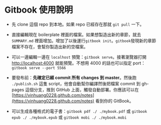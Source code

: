 # Gitbook 使用說明

- 先 clone 這個 repo 到本地。如果 repo 已經存在那就 `git pull` 一下。

- 直接編輯現在 boilerplate 裡面的檔案。如果想製造出新的章節，就去 `SUMMARY.md` 裡面增加。增加了以後運行`gitbook init`。`gitbook`發現新的章節檔案不存在，會幫你製造出新的空檔案。

- 可以一邊編輯一邊在 `localhost` 預覽：`gitbook serve`。接著瀏覽器打開 [http://localhost:4000](http://localhost:4000/) 就能預覽。不想用 4000 的話也可以指定 port： `gitbook serve --port 5566`

- 要發布前：**先確定已經 commit 所有 changes 到 master**。然後跑 `./publish.sh` 這隻 script，他會自動幫你編譯然後把檔案 commit 到 gh-pages 這個分支，推到 GitHub 上面，觸發自動部署。你應該可以在 [https://vinhuang0228.github.com/notes](https://vinhuang0228.github.com/notes) 看到你的 GitBook。

- 可以生成各種格式的電子書：`gitbook pdf ./ ./mybook.pdf` 或 `gitbook epub ./ ./mybook.epub` 或 `gitbook mobi ./ ./mybook.mobi`
